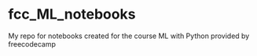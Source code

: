 # fcc_ML_notebooks
My repo for notebooks created for the course ML with Python provided by freecodecamp
